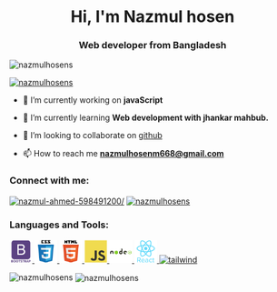 <h1 align="center">Hi, I'm Nazmul hosen</h1>
<h3 align="center">Web developer from Bangladesh</h3>

<p align="left"> <img src="https://komarev.com/ghpvc/?username=nazmulhosens&label=Profile%20views&color=0e75b6&style=flat" alt="nazmulhosens" /> </p>

<p align="left"> <a href="https://github.com/ryo-ma/github-profile-trophy"><img src="https://github-profile-trophy.vercel.app/?username=nazmulhosens" alt="nazmulhosens" /></a> </p>

- 🔭 I’m currently working on **javaScript**

- 🌱 I’m currently learning **Web development with jhankar mahbub.**

- 👯 I’m looking to collaborate on [github](https://github.com/nazmulhosens)

- 📫 How to reach me **nazmulhosenm668@gmail.com**

<h3 align="left">Connect with me:</h3>
<p align="left">
<a href="https://linkedin.com/in/nazmul-ahmed-598491200/" target="blank"><img align="center" src="https://raw.githubusercontent.com/rahuldkjain/github-profile-readme-generator/master/src/images/icons/Social/linked-in-alt.svg" alt="nazmul-ahmed-598491200/" height="30" width="40" /></a>
<a href="https://fb.com/nazmulhosens" target="blank"><img align="center" src="https://raw.githubusercontent.com/rahuldkjain/github-profile-readme-generator/master/src/images/icons/Social/facebook.svg" alt="nazmulhosens" height="30" width="40" /></a>
</p>

<h3 align="left">Languages and Tools:</h3>
<p align="left"> <a href="https://getbootstrap.com" target="_blank"> <img src="https://raw.githubusercontent.com/devicons/devicon/master/icons/bootstrap/bootstrap-plain-wordmark.svg" alt="bootstrap" width="40" height="40"/> </a> <a href="https://www.w3schools.com/css/" target="_blank"> <img src="https://raw.githubusercontent.com/devicons/devicon/master/icons/css3/css3-original-wordmark.svg" alt="css3" width="40" height="40"/> </a> <a href="https://www.w3.org/html/" target="_blank"> <img src="https://raw.githubusercontent.com/devicons/devicon/master/icons/html5/html5-original-wordmark.svg" alt="html5" width="40" height="40"/> </a> <a href="https://developer.mozilla.org/en-US/docs/Web/JavaScript" target="_blank"> <img src="https://raw.githubusercontent.com/devicons/devicon/master/icons/javascript/javascript-original.svg" alt="javascript" width="40" height="40"/> </a> <a href="https://nodejs.org" target="_blank"> <img src="https://raw.githubusercontent.com/devicons/devicon/master/icons/nodejs/nodejs-original-wordmark.svg" alt="nodejs" width="40" height="40"/> </a> <a href="https://reactjs.org/" target="_blank"> <img src="https://raw.githubusercontent.com/devicons/devicon/master/icons/react/react-original-wordmark.svg" alt="react" width="40" height="40"/> </a> <a href="https://tailwindcss.com/" target="_blank"> <img src="https://www.vectorlogo.zone/logos/tailwindcss/tailwindcss-icon.svg" alt="tailwind" width="40" height="40"/> </a> </p>

<p><img align="left" src="https://github-readme-stats.vercel.app/api/top-langs?username=nazmulhosens&show_icons=true&locale=en&layout=compact" alt="nazmulhosens" /></p>

<p>&nbsp;<img align="center" src="https://github-readme-stats.vercel.app/api?username=nazmulhosens&show_icons=true&locale=en" alt="nazmulhosens" /></p>

